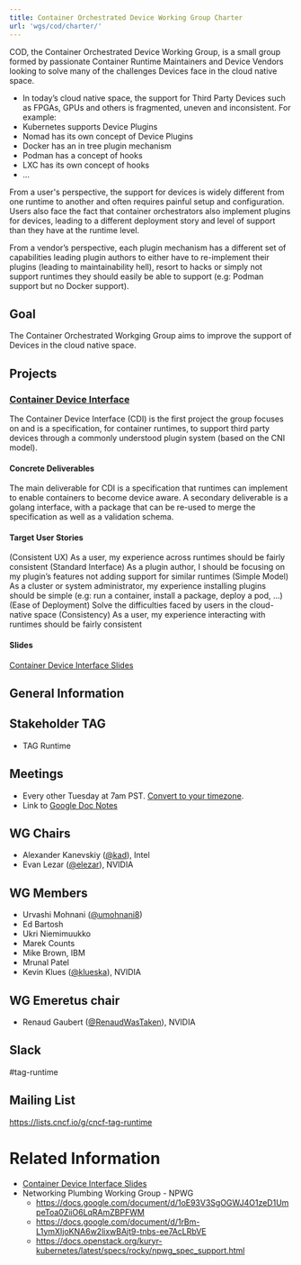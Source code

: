 ```yaml
---
title: Container Orchestrated Device Working Group Charter
url: 'wgs/cod/charter/'
---
```

COD, the Container Orchestrated Device Working Group, is a small group formed by passionate Container Runtime Maintainers and Device Vendors looking to solve many of the challenges Devices face in the cloud native space.
 
* In today’s cloud native space, the support for Third Party Devices such as FPGAs, GPUs and others is fragmented, uneven and inconsistent. For example:
* Kubernetes supports Device Plugins
* Nomad has its own concept of Device Plugins
* Docker has an in tree plugin mechanism
* Podman has a concept of hooks 
* LXC has its own concept of hooks
* ...
 
From a user's perspective, the support for devices is widely different from one runtime to another and often requires painful setup and configuration.
Users also face the fact that container orchestrators also implement plugins for devices, leading to a different deployment story and level of support than they have at the runtime level.
 
From a vendor’s perspective, each plugin mechanism has a different set of capabilities leading plugin authors to either have to re-implement their plugins (leading to maintainability hell), resort to hacks or simply not support runtimes they should easily be able to support (e.g: Podman support but no Docker support).

## Goal

The Container Orchestrated Workging Group aims to improve the support of Devices in the cloud native space. 

## Projects
 
### [Container Device Interface](https://github.com/cncf-tags/container-device-interface)
 
The Container Device Interface (CDI) is the first project the group focuses on and is a specification, for container runtimes, to support third party devices through a commonly understood plugin system (based on the CNI model).
 
#### Concrete Deliverables
The main deliverable for CDI is a specification that runtimes can implement to enable containers to become device aware.
A secondary deliverable is a golang interface, with a package that can be re-used to merge the specification as well as a validation schema.
 
#### Target User Stories

(Consistent UX) As a user, my experience across runtimes should be fairly consistent
(Standard Interface) As a plugin author, I should be focusing on my plugin’s features not adding support for similar runtimes
(Simple Model) As a cluster or system administrator, my experience installing plugins should be simple (e.g: run a container, install a package, deploy a pod, …)
(Ease of Deployment) Solve the difficulties faced by users in the cloud-native space
(Consistency) As a user, my experience interacting with runtimes should be fairly consistent
 
#### Slides

[Container Device Interface Slides](https://docs.google.com/presentation/d/1UXgKYx5AA9ThYYLDswHsXFDL7TrNzVcac8zjlMIfEDs/)


## General Information

## Stakeholder TAG

- TAG Runtime

## Meetings

* Every other Tuesday at 7am PST. [Convert to your timezone](http://www.thetimezoneconverter.com/?t=07:00&tz=PT%20%28Pacific%20Time%29).
* Link to [Google Doc Notes](https://docs.google.com/document/d/1gUgAMEThkRt4RJ7pA7ZbPPmIOX2Vb7fwH025MjfcTYU/edit?ts=5ef21262#)


## WG Chairs

* Alexander Kanevskiy ([@kad](https://github.com/kad)), Intel
* Evan Lezar ([@elezar](https://github.com/elezar)), NVIDIA

## WG Members

* Urvashi Mohnani ([@umohnani8](https://github.com/umohnani8))
* Ed Bartosh
* Ukri Niemimuukko
* Marek Counts 
* Mike Brown, IBM
* Mrunal Patel
* Kevin Klues ([@klueska](https://github.com/klueska)), NVIDIA

## WG Emeretus chair

* Renaud Gaubert ([@RenaudWasTaken](https://github.com/RenaudWasTaken)), NVIDIA

## Slack

#tag-runtime

## Mailing List

https://lists.cncf.io/g/cncf-tag-runtime

# Related Information
 
* [Container Device Interface Slides](https://docs.google.com/presentation/d/1UXgKYx5AA9ThYYLDswHsXFDL7TrNzVcac8zjlMIfEDs/)
* Networking Plumbing Working Group - NPWG
  * https://docs.google.com/document/d/1oE93V3SgOGWJ4O1zeD1UmpeToa0ZiiO6LqRAmZBPFWM
  * https://docs.google.com/document/d/1rBm-L1ymXIjoKNA6w2lixwBAjt9-tnbs-ee7AcLRbVE
  * https://docs.openstack.org/kuryr-kubernetes/latest/specs/rocky/npwg_spec_support.html

